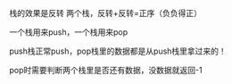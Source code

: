 栈的效果是反转
两个栈，反转+反转=正序（负负得正）

一个栈用来push，一个栈用来pop

push栈正常push，pop栈里的数据都是从push栈里拿过来的！

pop时需要判断两个栈里是否还有数据，没数据就返回-1